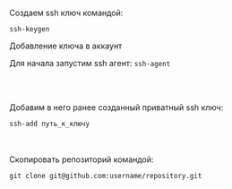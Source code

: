 </br>
Cоздаем ssh ключ командой:

`ssh-keygen`
</br>

Добавление ключа в аккаунт
</br>

Для начала запустим ssh агент:
`ssh-agent`

</br>
</br>

Добавим в него ранее созданный приватный ssh ключ:


`ssh-add путь_к_ключу`

</br>

</br>
Скопировать репозиторий командой:

`git clone git@github.com:username/repository.git`
</br>


